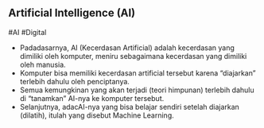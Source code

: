 ## Artificial Intelligence (AI)
#AI #Digital 

* Padadasarnya, AI (Kecerdasan Artificial) adalah kecerdasan yang dimiliki oleh komputer, meniru sebagaimana kecerdasan yang dimiliki oleh manusia.
* Komputer bisa memiliki kecerdasan artificial tersebut karena “diajarkan” terlebih dahulu oleh penciptanya.
* Semua kemungkinan yang akan terjadi (teori himpunan) terlebih dahulu di “tanamkan” AI-nya ke komputer tersebut.
* Selanjutnya, adacAI-nya yang bisa belajar sendiri setelah diajarkan (dilatih), itulah yang disebut Machine Learning.